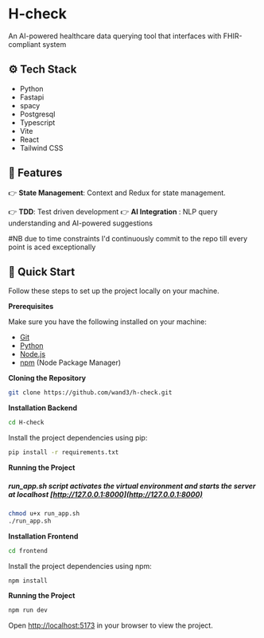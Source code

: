 # H-check
An AI-powered healthcare data querying tool that interfaces with FHIR-compliant system

## <a name="tech-stack">⚙️ Tech Stack</a>
- Python
- Fastapi
- spacy
- Postgresql
- Typescript
- Vite
- React
- Tailwind CSS

## <a name="features">🔋 Features</a>

👉 **State Management**: Context and Redux for state management.

👉 **TDD**: Test driven development
👉 **AI Integration** : NLP query understanding and AI-powered suggestions

#NB
due to time constraints I'd continuously commit to the repo till every point is aced exceptionally 

## <a name="quick-start">🤸 Quick Start</a>

Follow these steps to set up the project locally on your machine.

**Prerequisites**

Make sure you have the following installed on your machine:

- [Git](https://git-scm.com/)
- [Python](https://python.org/)
- [Node.js](https://nodejs.org/en)
- [npm](https://www.npmjs.com/) (Node Package Manager)

**Cloning the Repository**

```bash
git clone https://github.com/wand3/h-check.git
```

**Installation Backend**

```bash
cd H-check
```
Install the project dependencies using pip:

```bash
pip install -r requirements.txt
```

**Running the Project**
##### run_app.sh script activates the virtual environment and starts the server at localhost [http://127.0.0.1:8000](http://127.0.0.1:8000)
```bash
chmod u+x run_app.sh
./run_app.sh
```

**Installation Frontend**

```bash
cd frontend
```

Install the project dependencies using npm:

```bash
npm install
```

**Running the Project**

```bash
npm run dev
```

Open [http://localhost:5173](http://localhost:5173) in your browser to view the project.
